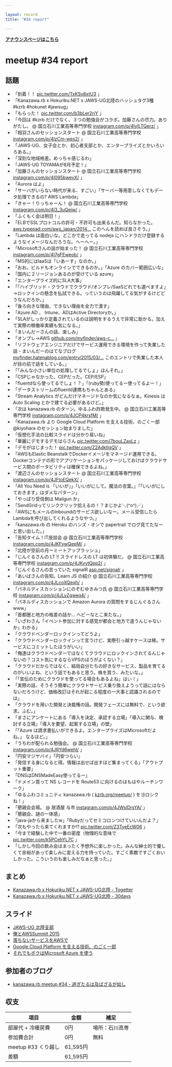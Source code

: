 ```yaml
---

layout: record
title: "#34 report"

---
```


<p> <a href="./"><strong>アナウンスページはこちら</strong></a></p>

meetup #34 report
==================

話題
----

-   「到着！！ [pic.twitter.com/TxKSy8xtU3](https://twitter.com/cotton_desu/status/612103892633960448/photo/1) 」
-   「Kanazawa.rb x Hokuriku.NET x JAWS-UG北陸のハッシュタグ3種 #kzrb #hokunet #jawsug」
-   「もらった！ [pic.twitter.com/b3bLer2rjY](https://twitter.com/noboru_i/status/612109473767776256/photo/1) 」
-   「今回は #kzrb だけでなく、３つの勉強会がコラボ。加藤さんの尽力。ありがたし。 @ 国立石川工業高等専門学校 [instagram.com/p/4IyILTQerz/](https://instagram.com/p/4IyILTQerz/) 」
-   「相羽さんのセッションスタート @ 国立石川工業高等専門学校 [instagram.com/p/4IzCm-wes2/](https://instagram.com/p/4IzCm-wes2/) 」
-   「JAWS-UG、女子会とか、初心者支部とか、エンタープライズとかいろいろある。」
-   「深刻な地域格差。めっちゃ感じるわ」
-   「JAWS-UG TOYAMAが8月予定！」
-   「加藤さんのセッションスタート @ 国立石川工業高等専門学校 [instagram.com/p/4I095bwevX/](https://instagram.com/p/4I095bwevX/) 」
-   「Aurora はよ」
-   「サーバがいらない時代が来る、すごい」「サーバー等用意しなくてもデータ処理できるの? AWS Lambda」
-   「きゃー！りっちゃーん！ @ 国立石川工業高等専門学校 [instagram.com/p/4I3\_3uQejw/](https://instagram.com/p/4I3_3uQejw/) 」
-   「ふくもく会は明日！」
-   「ELBでSSLプロトコルの許可・不許可も出来るんだ。知らなかった。 [aws.typepad.com/aws\_japan/2014…](http://aws.typepad.com/aws_japan/2014/02/elastic-load-balancing-perfect-forward-secrecy-and-other-security-enhancements.html) このへんを読めば良さそう。」
-   「Lambda は面白いな。どこかで走ってる nodejs にハンドラだけ登録するようなイメージなんだろうな。へーへー。」
-   「Microsoftさんの話が始まった！ @ 国立石川工業高等専門学校 [instagram.com/p/4I7gFEweob/](https://instagram.com/p/4I7gFEweob/) 」
-   「MS的にはIaaSは「いあーす」なのか。」
-   「おお。ビルドもオンラインでできるのか。」「Azure のカバー範囲広いな」
-   「国内に２リージョンあるのが受けている azure」
-   「エンタープライズ的にSLA大事」
-   「「ハイブリッド・クラウドでクラウド/オンプレ/SaaSどれでも選べますよ」→ロックインの懸念を払拭できる。っていうのは飛躍してる気がするけどどうなんだろか。」
-   「後ろ向きな理由、できない理由を全力で潰す」
-   「Azure AD 、 Intune、ADはActive Directoryか。」
-   「SLAがしっかり定義されているのは説明をするうえで非常に助かる。加えて実際の稼働率実績も気になる。」
-   「まいんだーさんの話、楽しみ」
-   「オンプレ→AWS [github.com/myfinder/aws-c…](https://github.com/myfinder/aws-casual-3/blob/master/slide.md) 」
-   「ソフトウェアエンジニアだけでサービス運用できる環境を作って失業した話 - まいんだーのはてなブログ [myfinder.hatenablog.com/entry/2015/03/…](http://myfinder.hatenablog.com/entry/2015/03/27/141416) このエントリで失業した本人が目の前で話をしている。」
-   「「みんな小さい単位の処理してるでしょ」ほんそれ。」
-   「CSPじゃなかった、CEPだった。CEP/ESP」
-   「fluentdなら使ってるでしょ！？」「(ruby勢)使ってるー使ってるよー！」
-   「データストリームのfluentd連携もちゃんとある」
-   「Stream Analytics がどんだけマネージドなのか気になるなぁ。Kinesis は Auto Scaling とかで建てる必要があるけど。」
-   「次は kanazawa.rb のターン。ゆるふわ詐欺発生中。 @ 国立石川工業高等専門学校 [instagram.com/p/4JCP4krsfM/](https://instagram.com/p/4JCP4krsfM/) 」
-   「Kanazawa.rb より Google Cloud Platform を支える技術、のごく一部 @kiyohara のセッション始まりました」
-   「仮想化手法の比較スライドは分かり易いね」
-   「華麗にデモするデモはらさん [pic.twitter.com/7bouLZaxLz](https://twitter.com/wtnabe/status/612151025957343232/photo/1) 」
-   「デモがはじまった！ [pic.twitter.com/Z2AdktlgQV](https://twitter.com/tokkie07/status/612151576598163456/photo/1) 」
-   「AWSもElastic BeanstalkでDockerイメージをマネージド運用できる。Dockerコンテナの形でアプリケーションをパッケージしておけばクラウドサービス間のポータビリティは確保できるよね。」
-   「渡辺さんのセッションスタート @ 国立石川工業高等専門学校 [instagram.com/p/4JFtoEQekX/](https://instagram.com/p/4JFtoEQekX/) 」
-   「All You Need is 「いいが」」「いいがにして。魔法の言葉。」「「いいがにしておきます」はダメなパターン」
-   「やっぱり受信側は Mailgun か」
-   「SendGridってリンククリック拾えるの！？まじかよ＼(^o^)／」
-   「AWSにもメールのInboundのサービス欲しいなー。メール受信したらLambdaを呼び出してくれるようなやつ。」
-   「kanazawa.rb の Heroku のハンズ・オンで papertrail でログ見てたなーと思い出した。」
-   「告知タイム！IT座談会 @ 国立石川工業高等専門学校 [instagram.com/p/4JKFywQepM/](https://instagram.com/p/4JKFywQepM/) 」
-   「北陸が空前の月一ミートアップラッシュ」
-   「じんぐるさんの LT !! スライドレスの LT は初体験だ。 @ 国立石川工業高等専門学校 [instagram.com/p/4JKvytQep2/](https://instagram.com/p/4JKvytQep2/) 」
-   「じんぐるさんの言っていた signalR [asp.net/signalr](http://www.asp.net/signalr) 」
-   「あいばさんの告知。Learn JS の紹介 @ 国立石川工業高等専門学校 [instagram.com/p/4JLcoXQeqh/](https://instagram.com/p/4JLcoXQeqh/) 」
-   「パネルディスカッションにのぞむゆきみつ氏 @ 国立石川工業高等専門学校 [instagram.com/p/4JLyZgweq4/](https://instagram.com/p/4JLyZgweq4/) 」
-   「パネルディスカッションで Amazon Aurora の質問をするじんぐるさんwww」
-   「首都圏と地方の格差の話か… ヘビーなとこ来たな。」
-   「いざわさん「イベント参加に対する感覚が都会と地方で違うんじゃないか」わかる」
-   「クラウドベンダーロックインってどうよ」
-   「クラウドベンダーロックインって言うけど、実際引っ越すケースは稀。サービスにコミットしたほうがいい」
-   「俺達はクラウドベンダーではなくてクラウドにロックインされてるんじゃないの？コスト気にするならVPSのほうがよくない？」
-   「クラウドだからではなく、結局自分たちの好きなサービス、製品を育てるのがいいよね、という話でもあると思う。株を買う、みたいな。」
-   「「宣伝のためにクラウドを使ってる場合もあるよね」はい！」
-   「実際の話、そうそう簡単にクラウドサービス乗り換えようって話にはならないだろうけど、価格改訂はそれが起こる程度の一大事と認識されるのでは」
-   「クラウドを用いた開発と決裁権の話。開発フェーズには無料で、という欲求。ふむ。」
-   「まさにアンケートにある「導入を決定、承認する立場」「導入に関与、検討する立場」「導入を要望、起案する立場」の壁」
-   「「Azure は請求書払いができるよ。エンタープライズはMicrosoftだよね。」 なるほど。」
-   「うちわが配られる勉強会。 @ 国立石川工業高等専門学校 [instagram.com/p/4JRYd6wehI/](https://instagram.com/p/4JRYd6wehI/) 」
-   「円安マジヤバイ」「円安つらい」
-   「発信する身になると得。情報は出せば出すほど集まってくる」「アウトプット重要」
-   「DNSはDNSMadeEasy使ってるー」
-   「ドメイン買って NS レコードを Route53 に向けるのはもはやルーチンワーク」
-   「ゆるふわコミュニティ kanazawa.rb ( [kzrb.org/meetup/](http://kzrb.org/meetup/) ) をヨロシクね！」
-   「懇親会会場。 @ 居酒屋 与市 [instagram.com/p/4JWsIDrsYA/](https://instagram.com/p/4JWsIDrsYA/) 」
-   「懇親会、謎の一体感」
-   「java-jaから来ましたw」「Rubyだってセミコロンつけていいんだよ？」
-   「次もやったら来てくれますか!? [pic.twitter.com/Z3TyeEcW06](https://twitter.com/wtnabe/status/612233463903576064/photo/1) 」
-   「今まで経験した中で一番の密度（物理的な意味で [pic.twitter.com/k5PCehYL7C](https://twitter.com/Yukimitsu_Izawa/status/612234802146603008/photo/1) 」
-   「しかし今回の飲み会はまったく予想外に楽しかった。みんな紳士的で優しくて余裕があって楽しみに変える力を持っていた。すごく素敵ですごくおいしかった。こういうのも楽しみだなぁと思った。」

まとめ
------

-   [Kanazawa.rb x Hokuriku.NET x JAWS-UG北陸 - Togetter](http://togetter.com/li/837386)
-   [Kanazawa.rb x Hokuriku.NET x JAWS-UG北陸 - 30days](http://30d.jp/kzrb/24)

スライド
--------

-   [JAWS-UG 北陸支部](https://speakerdeck.com/aibax/introducing-jaws-ug-hokuriku)
-   [俺とAWSSummit 2015](http://www.slideshare.net/pharaohkj/aws-summit-2015)
-   [落ちないサービスをAWSで](http://www.slideshare.net/rch850/aws-49624265)
-   [Google Cloud Platform を支える技術、のごく一部](http://www.slideshare.net/tomokazu/kanazawa-rb-34)
-   [それでもボクはMicrosoft Azure を使う](http://www.slideshare.net/masakit/20150620-hokurikunet-presentaion)

参加者のブログ
--------------

-   [kanazawa.rb meetup #34 - 過ぎたるは及ばざるが如し](http://cotton-desu.hatenablog.com/entry/2015/06/22/205115)

収支
----

 | 項目                   | 金額       | 補足             |
 | ---------------------- | ---------- | ---------------- |
 | 部屋代 + 冷暖房費      | 0円        | 場所：石川高専   |
 | 参加費合計             | 0円        | 無料             |
 | meetup #33 くり越し    | 61,595円   |                  |
 | 差額                   | 61,595円   |                  |

